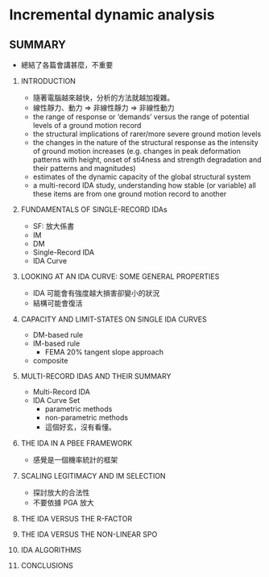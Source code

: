 # Incremental dynamic analysis

## SUMMARY

- 總結了各篇會講甚麼，不重要

1. INTRODUCTION

    - 隨著電腦越來越快，分析的方法就越加複雜。
    - 線性靜力、動力 => 非線性靜力 => 非線性動力
    - the range of response or ‘demands’ versus the range of potential levels of a ground motion record
    - the structural implications of rarer/more severe ground motion levels
    - the changes in the nature of the structural response as the intensity of ground motion increases (e.g. changes in peak deformation patterns with height, onset of sti4ness and strength degradation and their patterns and magnitudes)
    - estimates of the dynamic capacity of the global structural system
    - a multi-record IDA study, understanding how stable (or variable) all these items are from one ground motion record to another

2. FUNDAMENTALS OF SINGLE-RECORD IDAs

    - SF: 放大係書
    - IM
    - DM
    - Single-Record IDA
    - IDA Curve

3. LOOKING AT AN IDA CURVE: SOME GENERAL PROPERTIES

    - IDA 可能會有強度越大損害卻變小的狀況
    - 結構可能會復活

4. CAPACITY AND LIMIT-STATES ON SINGLE IDA CURVES

    - DM-based rule
    - IM-based rule
        - FEMA 20% tangent slope approach
    - composite

5. MULTI-RECORD IDAS AND THEIR SUMMARY

    - Multi-Record IDA
    - IDA Curve Set
        - parametric methods
        - non-parametric methods
        - 這個好玄，沒有看懂。

6. THE IDA IN A PBEE FRAMEWORK

    - 感覺是一個機率統計的框架

7. SCALING LEGITIMACY AND IM SELECTION

    - 探討放大的合法性
    - 不要依據 PGA 放大

8. THE IDA VERSUS THE R-FACTOR
9. THE IDA VERSUS THE NON-LINEAR SPO
10. IDA ALGORITHMS
11. CONCLUSIONS
